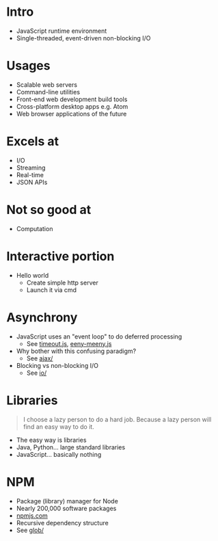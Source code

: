 # Intro
- JavaScript runtime environment
- Single-threaded, event-driven non-blocking I/O

# Usages
- Scalable web servers
- Command-line utilities
- Front-end web development build tools
- Cross-platform desktop apps e.g. Atom
- Web browser applications of the future

# Excels at
- I/O
- Streaming
- Real-time
- JSON APIs

# Not so good at
- Computation

# Interactive portion
- Hello world
  - Create simple http server
  - Launch it via cmd

# Asynchrony
- JavaScript uses an "event loop" to do deferred processing
  - See [timeout.js](misc/timeout.js), [eeny-meeny.js](misc/eeny-meeny.js)
- Why bother with this confusing paradigm?
  - See [ajax/](ajax/)
- Blocking vs non-blocking I/O
  - See [io/](io/)

# Libraries

> I choose a lazy person to do a hard job. Because a lazy person will find an
> easy way to do it.

- The easy way is libraries
- Java, Python... large standard libraries
- JavaScript... basically nothing

# NPM
- Package (library) manager for Node
- Nearly 200,000 software packages
- [npmjs.com](npmjs.com)
- Recursive dependency structure
- See [glob/](glob/)
